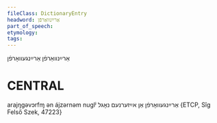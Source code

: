 ```yaml
---
fileClass: DictionaryEntry
headword: אַרײַנוואַרפֿן
part_of_speech: 
etymology: 
tags: 
---
```

אַרײַנוואַרפֿן
אַרײַנגעוואָרפֿן

CENTRAL
========

arajŋgəvɔrfɱ ən ájzərnəm nuglʲ אַרײַנגעוואָרפֿן אַן אײַזערנעם נאָגל {ETCP, Sîg Felső Szek, 47223}
